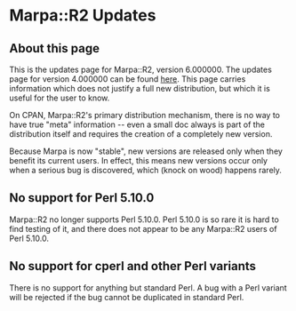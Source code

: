 # Marpa::R2 Updates

## About this page

This is the updates page for Marpa::R2,
version 6.000000.
The updates page for version 4.000000 can be found
[here](https://github.com/jeffreykegler/Marpa--R2/blob/f2a676b760de8fd0e41669806744503253d76bd6/UPDATES.md).
This page carries information which does not justify
a full new distribution,
but which it is useful for the user to know.

On CPAN, Marpa::R2's primary distribution mechanism,
there is no way to have true "meta" information --
even a small doc always is part of the distribution itself
and requires the creation of a completely new version.

Because Marpa is now "stable", new versions are released only
when they benefit its current users.
In effect, this means new versions occur only when a serious
bug is discovered, which (knock on wood)
happens rarely.

## No support for Perl 5.10.0

Marpa::R2 no longer supports Perl 5.10.0.
Perl 5.10.0 is so rare it is hard to find testing of it,
and there does not appear to be any Marpa::R2 users
of Perl 5.10.0.

## No support for cperl and other Perl variants

There is no support for anything but standard Perl.  A bug with a Perl variant will be rejected
if the bug cannot be duplicated in standard Perl.

